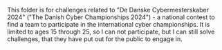 This folder is for challenges related to "De Danske Cybermesterskaber 2024" ("The Danish Cyber Championships 2024") - a national contest to find a team to participate in the international cyber championships. It is limited to ages 15 through 25, so I can not participate, but I can still solve challenges, that they have put out for the public to engage in.
